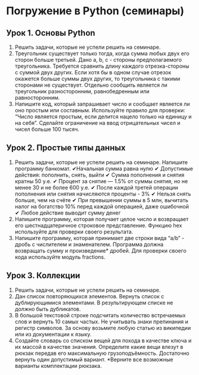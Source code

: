 # Погружение в Python (семинары)


## Урок 1. Основы Python
1. Решить задачи, которые не успели решить на семинаре.
2. Треугольник существует только тогда, когда сумма любых двух его сторон больше третьей. Дано a, b, c - стороны предполагаемого треугольника. Требуется сравнить длину каждого отрезка-стороны с суммой двух других. Если хотя бы в одном случае отрезок окажется больше суммы двух других, то треугольника с такими сторонами не существует. Отдельно сообщить является ли треугольник разносторонним, равнобедренным или равносторонним.
3. Напишите код, который запрашивает число и сообщает является ли оно простым или составным. Используйте правило для проверки: “Число является простым,
если делится нацело только на единицу и на себя”. Сделайте ограничение на ввод отрицательных чисел и чисел больше 100 тысяч.


## Урок 2. Простые типы данных
1. Решить задачи, которые не успели решить на семинаре.
Напишите программу банкомат.
 ✔Начальная сумма равна нулю
 ✔ Допустимые действия: пополнить, снять, выйти
 ✔ Сумма пополнения и снятия кратны 50 у.е.
 ✔ Процент за снятие — 1.5% от суммы снятия, но не менее 30 и не более 600 у.е.
 ✔ После каждой третей операции пополнения или снятия начисляются проценты - 3%
 ✔ Нельзя снять больше, чем на счёте
 ✔ При превышении суммы в 5 млн, вычитать налог на богатство 10% перед каждой операцией, даже ошибочной
 ✔ Любое действие выводит сумму денег
3. Напишите программу, которая получает целое число и возвращает его шестнадцатеричное строковое представление. Функцию hex используйте для проверки своего результата.
4. Напишите программу, которая принимает две строки вида “a/b” - дробь с числителем и знаменателем. Программа должна возвращать сумму и произведение* дробей. Для проверки своего кода используйте модуль fractions.


## Урок 3. Коллекции
1. Решить задачи, которые не успели решить на семинаре.
2. Дан список повторяющихся элементов. Вернуть список с дублирующимися элементами. В результирующем списке не должно быть дубликатов.
3. В большой текстовой строке подсчитать количество встречаемых слов и вернуть 10 самых частых. Не учитывать знаки препинания и регистр символов. За основу возьмите любую статью из википедии или из документации к языку.
4. Создайте словарь со списком вещей для похода в качестве ключа и их массой в качестве значения. Определите какие вещи влезут в рюкзак передав его максимальную грузоподъёмность. Достаточно вернуть один допустимый вариант. *Верните все возможные варианты комплектации рюкзака.
